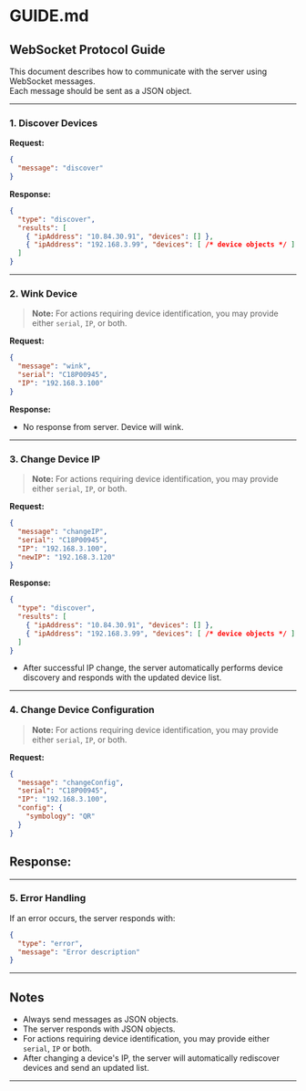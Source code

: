 # GUIDE.md

## WebSocket Protocol Guide

This document describes how to communicate with the server using WebSocket messages.  
Each message should be sent as a JSON object.

---

### 1. Discover Devices

**Request:**
```json
{
  "message": "discover"
}
```

**Response:**
```json
{
  "type": "discover",
  "results": [
    { "ipAddress": "10.84.30.91", "devices": [] },
    { "ipAddress": "192.168.3.99", "devices": [ /* device objects */ ] }
  ]
}
```

---

### 2. Wink Device

> **Note:** For actions requiring device identification, you may provide either `serial`, `IP`, or both.

**Request:**
```json
{
  "message": "wink",
  "serial": "C18P00945",
  "IP": "192.168.3.100"
}
```

**Response:**
- No response from server. Device will wink.

---

### 3. Change Device IP

> **Note:** For actions requiring device identification, you may provide either `serial`, `IP`, or both.

**Request:**
```json
{
  "message": "changeIP",
  "serial": "C18P00945",
  "IP": "192.168.3.100",
  "newIP": "192.168.3.120"
}
```

**Response:**
```json
{
  "type": "discover",
  "results": [
    { "ipAddress": "10.84.30.91", "devices": [] },
    { "ipAddress": "192.168.3.99", "devices": [ /* device objects */ ] }
  ]
}
```
- After successful IP change, the server automatically performs device discovery and responds with the updated device list.

---

### 4. Change Device Configuration

> **Note:** For actions requiring device identification, you may provide either `serial`, `IP`, or both.

**Request:**
```json
{
  "message": "changeConfig",
  "serial": "C18P00945",
  "IP": "192.168.3.100",
  "config": {
    "symbology": "QR"
  }
}
```

**Response:**
- 

---

### 5. Error Handling

If an error occurs, the server responds with:
```json
{
  "type": "error",
  "message": "Error description"
}
```

---

## Notes

- Always send messages as JSON objects.
- The server responds with JSON objects.
- For actions requiring device identification, you may provide either `serial`, `IP` or both.
- After changing a device's IP, the server will automatically rediscover devices and send an updated list.

---